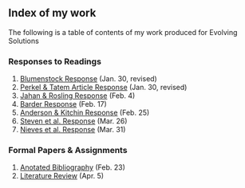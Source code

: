 ## Index of my work
The following is a table of contents of my work produced for Evolving Solutions

### Responses to Readings

1. [Blumenstock Response](https://ronanchance.github.io/Evolving-Solutions/Blumenstock.html) (Jan. 30, revised)
2. [Perkel & Tatem Article Response](https://ronanchance.github.io/Evolving-Solutions/Perkel_Tatem.html) (Jan. 30, revised)
3. [Jahan & Rosling Response](https://ronanchance.github.io/Evolving-Solutions/Jahan_Rosling.html) (Feb. 4)
4. [Barder Response](https://ronanchance.github.io/EvolvingSolutions/Development_Barder.html) (Feb. 17)
5. [Anderson & Kitchin Response](https://ronanchance.github.io/Evolving-Solutions/Anderson_Kitchin.html) (Feb. 25)
6. [Steven et al. Response](https://ronanchance.github.io/Evolving-Solutions/Steven_RandomForest.html) (Mar. 26)
7. [Nieves et al. Response](https://ronanchance.github.io/Evolving-Solutions/Nieves_RFPopulation.html) (Mar. 31)

### Formal Papers & Assignments

1. [Anotated Bibliography](https://ronanchance.github.io/Evolving-Solutions/Assignment_1.html) (Feb. 23)
2. [Literature Review](https://ronanchance.github.io/Evolving-Solutions/Assignment_2.html) (Apr. 5)
